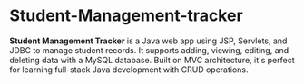 # Student-Management-tracker
**Student Management Tracker** is a Java web app using JSP, Servlets, and JDBC to manage student records. It supports adding, viewing, editing, and deleting data with a MySQL database. Built on MVC architecture, it's perfect for learning full-stack Java development with CRUD operations.
